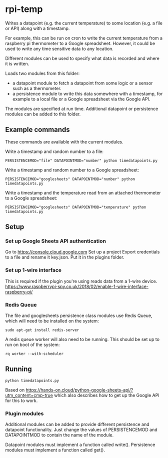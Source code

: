 # rpi-temp

Writes a datapoint (e.g. the current temperature) to some location (e.g. a file
or API) along with a timestamp.

For example, this can be run on cron to write the current temperature from a
raspberry pi thermometer to a Google spreadsheet. However, it could be used to
write any time sensitive data to any location.

Different modules can be used to specify what data is recorded and where it is
written.

Loads two modules from this folder:
- a datapoint module to fetch a datapoint from some logic or a sensor such as a
thermometer.
- a persistence module to write this data somewhere with a timestamp, for
example to a local file or a Google spreadsheet via the Google API.

The modules are specified at run time. Additional datapoint or persistence
modules can be added to this folder.

## Example commands
These commands are available with the current modules.

Write a timestamp and random number to a file:

`PERSISTENCEMOD="file" DATAPOINTMOD="number" python timedatapoints.py`

Write a timestamp and random number to a Google spreadsheet:

`PERSISTENCEMOD="googlesheets" DATAPOINTMOD="number" python timedatapoints.py`

Write a timestamp and the temperature read from an attached thermometer to a
Google spreadsheet:

`PERSISTENCEMOD="googlesheets" DATAPOINTMOD="temperature" python timedatapoints.py`

## Setup

### Set up Google Sheets API authentication
Go to https://console.cloud.google.com
Set up a project
Export credentials to a file and rename it key.json. Put it in the plugins
folder.

### Set up 1-wire interface
This is required if the plugin you're using reads data from a 1-wire device.
https://www.raspberrypi-spy.co.uk/2018/02/enable-1-wire-interface-raspberry-pi/

### Redis Queue
The file and googlesheets persistence class modules use Redis Queue, which will
need to be installed on the system:

`sudo apt-get install redis-server`

A redis queue worker will also need to be running. This should be set up to run
on boot of the system:

`rq worker --with-scheduler`

## Running
`python timedatapoints.py`

Based on https://hands-on.cloud/python-google-sheets-api/?utm_content=cmp-true
which also describes how to get up the Google API for this to work.

### Plugin modules
Additional modules can be added to provide different persistence and datapoint
functionality. Just change the values of PERSISTENCEMOD and DATAPOINTMOD to
contain the name of the module.

Datapoint modules must implement a function called write().
Persistence modules must implement a function called get().
